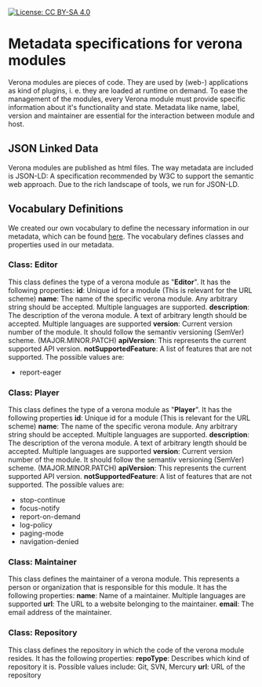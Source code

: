 [![License: CC BY-SA 4.0](https://img.shields.io/badge/License-CC%20BY--SA%204.0-lightgrey.svg)](https://creativecommons.org/licenses/by-sa/4.0/)
# Metadata specifications for verona modules

Verona modules are pieces of code. They are used by (web-) applications as kind of plugins, i. e. they are loaded at runtime on demand. To ease the management of the modules, every Verona module must provide specific information about it's functionality and state. Metadata like name, label, version and maintainer are essential for the interaction between module and host.

## JSON Linked Data
Verona modules are published as html files. The way metadata are included is JSON-LD: A specification recommended by W3C to support the semantic web approach. Due to the rich landscape of tools, we run for JSON-LD.

## Vocabulary Definitions
We created our own vocabulary to define the necessary information in our metadata, which can be found [here](https://github.com/verona-interfaces/metadata/blob/master/verona_modules_vocab.jsonld).
The vocabulary defines classes and properties used in our metadata.

### Class: Editor
This class defines the type of a verona module as "**Editor**". It has the following properties:
**id**: Unique id for a module (This is relevant for the URL scheme)
**name**: The name of the specific verona module. Any arbitrary string should be accepted. Multiple languages are supported.
**description**: The description of the verona module.  A text of arbitrary length should be accepted. Multiple languages are supported
**version**: Current version number of the module. It should follow the semantiv versioning (SemVer) scheme. (MAJOR.MINOR.PATCH)
**apiVersion**: This represents the current supported API version.
**notSupportedFeature**: A list of features that are not supported. The possible values are: 
* report-eager 

### Class: Player
This class defines the type of a verona module as "**Player**". It has the following properties
**id**: Unique id for a module (This is relevant for the URL scheme)
**name**: The name of the specific verona module. Any arbitrary string should be accepted. Multiple languages are supported.
**description**: The description of the verona module.  A text of arbitrary length should be accepted. Multiple languages are supported
**version**: Current version number of the module. It should follow the semantiv versioning (SemVer) scheme. (MAJOR.MINOR.PATCH)
**apiVersion**: This represents the current supported API version.
**notSupportedFeature**: A list of features that are not supported. The possible values are:
* stop-continue 
* focus-notify 
* report-on-demand 
* log-policy 
* paging-mode 
* navigation-denied

### Class: Maintainer
This class defines the maintainer of a verona module. This represents a person or organization that is responsible for this module. It has the following properties:
**name**: Name of a maintainer. Multiple languages are supported
**url**: The URL to a website belonging to the maintainer.
**email**: The email address of the maintainer.

### Class: Repository
This class defines the repository in which the code of the verona module resides. It has the following properties:
**repoType**: Describes which kind of repository it is. Possible values include: Git, SVN, Mercury
**url**: URL of the repository
